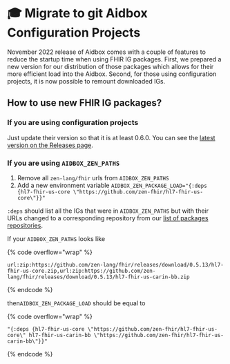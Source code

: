 # 🎓 Migrate to git Aidbox Configuration Projects

November 2022 release of Aidbox comes with a couple of features to reduce the startup time when using FHIR IG packages. First, we prepared a new version for our distribution of those packages which allows for their more efficient load into the Aidbox. Second, for those using configuration projects, it is now possible to remount downloaded IGs.

## How to use new FHIR IG packages?

### If you are using configuration projects

Just update their version so that it is at least 0.6.0. You can see the [latest version on the Releases page](https://github.com/zen-lang/fhir/releases).

### If you are using `AIDBOX_ZEN_PATHS`

1. Remove all `zen-lang/fhir` urls from `AIDBOX_ZEN_PATHS`
2. Add a new environment variable `AIDBOX_ZEN_PACKAGE_LOAD="{:deps {hl7-fhir-us-core \"https://github.com/zen-fhir/hl7-fhir-us-core\"}}"`

`:deps` should list all the IGs that were in `AIDBOX_ZEN_PATHS` but with their URLs changed to a corresponding repository from our [list of packages repositories](https://github.com/orgs/zen-fhir/repositories).

If your `AIDBOX_ZEN_PATHS` looks like

{% code overflow="wrap" %}
```
url:zip:https://github.com/zen-lang/fhir/releases/download/0.5.13/hl7-fhir-us-core.zip,url:zip:https://github.com/zen-lang/fhir/releases/download/0.5.13/hl7-fhir-us-carin-bb.zip
```
{% endcode %}

then`AIDBOX_ZEN_PACKAGE_LOAD` should be equal to

{% code overflow="wrap" %}
```
"{:deps {hl7-fhir-us-core \"https://github.com/zen-fhir/hl7-fhir-us-core\" hl7-fhir-us-carin-bb \"https://github.com/zen-fhir/hl7-fhir-us-carin-bb\"}}"
```
{% endcode %}
